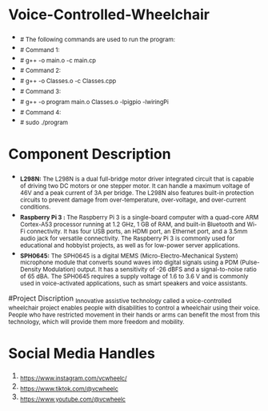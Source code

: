 # Voice-Controlled-Wheelchair
- <sub> # The following commands are used to run the program: </sub>
- <sub> # Command 1:
- <sub> # g++ -o main.o -c main.cp </sub>
- <sub> # Command 2:
- <sub> # g++ -o Classes.o -c Classes.cpp </sub>
- <sub> # Command 3:
- <sub> # g++ -o program main.o Classes.o -lpigpio -lwiringPi </sub>
- <sub> # Command 4:
- <sub> # sudo ./program </sub>
# Component Description
- <sub> **L298N:** The L298N is a dual full-bridge motor driver integrated circuit that is capable of driving two DC motors or one stepper motor. It can handle a maximum voltage of 46V and a peak current of 3A per bridge. The L298N also features built-in protection circuits to prevent damage from over-temperature, over-voltage, and over-current conditions. </sub>
- <sub> **Raspberry Pi 3 :** The Raspberry Pi 3 is a single-board computer with a quad-core ARM Cortex-A53 processor running at 1.2 GHz, 1 GB of RAM, and built-in Bluetooth and Wi-Fi connectivity. It has four USB ports, an HDMI port, an Ethernet port, and a 3.5mm audio jack for versatile connectivity. The Raspberry Pi 3 is commonly used for educational and hobbyist projects, as well as for low-power server applications. </sub>
- <sub> **SPH0645:** The SPH0645 is a digital MEMS (Micro-Electro-Mechanical System) microphone module that converts sound waves into digital signals using a PDM (Pulse-Density Modulation) output. It has a sensitivity of -26 dBFS and a signal-to-noise ratio of 65 dBA. The SPH0645 requires a supply voltage of 1.6 to 3.6 V and is commonly used in voice-activated applications, such as smart speakers and voice assistants. </sub>
  
#Project Discription
  <sub>Innovative assistive technology called a voice-controlled wheelchair project enables people with disabilities to control a wheelchair using their voice. People who have restricted movement in their hands or arms can benefit the most from this technology, which will provide them more freedom and mobility.</sub>
# Social Media Handles
1. <sub> https://www.instagram.com/vcwheelc/
2. <sub> https://www.tiktok.com/@vcwheelc
3. <sub>  https://www.youtube.com/@vcwheelc
